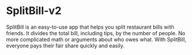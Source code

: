 # SplitBill-v2
SplitBill is an easy-to-use app that helps you split restaurant bills with friends. It divides the total bill, including tips, by the number of people. No more complicated math or arguments about who owes what. With SplitBill, everyone pays their fair share quickly and easily.
